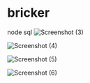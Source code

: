 # bricker
node sql
![Screenshot (3)](https://user-images.githubusercontent.com/53352836/69682209-a8ac2880-107e-11ea-9fc9-c5b20a92c754.png)

![Screenshot (4)](https://user-images.githubusercontent.com/53352836/69682231-bd88bc00-107e-11ea-93b5-1d4b866c51ff.png)


![Screenshot (5)](https://user-images.githubusercontent.com/53352836/69682246-cb3e4180-107e-11ea-8058-828ad6526bd1.png)

![Screenshot (6)](https://user-images.githubusercontent.com/53352836/69682254-d5604000-107e-11ea-9ef5-16fca59453c2.png)
